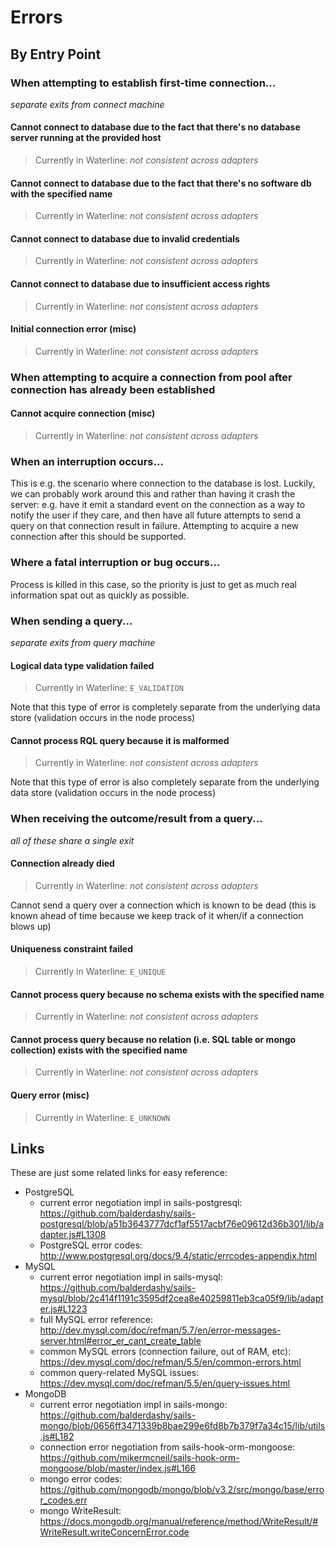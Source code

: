 # Errors

## By Entry Point


### When attempting to establish first-time connection...

_separate exits from connect machine_

#### Cannot connect to database due to the fact that there's no database server running at the provided host
> Currently in Waterline: _not consistent across adapters_

#### Cannot connect to database due to the fact that there's no software db with the specified name
> Currently in Waterline: _not consistent across adapters_

#### Cannot connect to database due to invalid credentials
> Currently in Waterline: _not consistent across adapters_

#### Cannot connect to database due to insufficient access rights
> Currently in Waterline: _not consistent across adapters_

#### Initial connection error (misc)
> Currently in Waterline: _not consistent across adapters_



### When attempting to acquire a connection from pool after connection has already been established

#### Cannot acquire connection (misc)
> Currently in Waterline: _not consistent across adapters_



### When an interruption occurs...

This is e.g. the scenario where connection to the database is lost.  Luckily, we can probably work around this and rather than having it crash the server: e.g. have it emit a standard event on the connection as a way to notify the user if they care, and then have all future attempts to send a query on that connection result in failure.  Attempting to acquire a new connection after this should be supported.


### Where a fatal interruption or bug occurs...
Process is killed in this case, so the priority is just to get as much real information spat out as quickly as possible.


### When sending a query...

_separate exits from query machine_

#### Logical data type validation failed
> Currently in Waterline: `E_VALIDATION`

Note that this type of error is completely separate from the underlying data store (validation occurs in the node process)

#### Cannot process RQL query because it is malformed
> Currently in Waterline: _not consistent across adapters_

Note that this type of error is also completely separate from the underlying data store (validation occurs in the node process)


### When receiving the outcome/result from a query...

_all of these share a single exit_

#### Connection already died
> Currently in Waterline: _not consistent across adapters_

Cannot send a query over a connection which is known to be dead (this is known ahead of time because we keep track of it when/if a connection blows up)

#### Uniqueness constraint failed
> Currently in Waterline: `E_UNIQUE`

#### Cannot process query because no schema exists with the specified name
> Currently in Waterline: _not consistent across adapters_

#### Cannot process query because no relation (i.e. SQL table or mongo collection) exists with the specified name
> Currently in Waterline: _not consistent across adapters_

#### Query error (misc)
> Currently in Waterline: `E_UNKNOWN`




## Links

These are just some related links for easy reference:

- PostgreSQL
  - current error negotiation impl in sails-postgresql: https://github.com/balderdashy/sails-postgresql/blob/a51b3643777dcf1af5517acbf76e09612d36b301/lib/adapter.js#L1308
  - PostgreSQL error codes: http://www.postgresql.org/docs/9.4/static/errcodes-appendix.html
- MySQL
  - current error negotiation impl in sails-mysql: https://github.com/balderdashy/sails-mysql/blob/2c414f1191c3595df2cea8e40259811eb3ca05f9/lib/adapter.js#L1223
  - full MySQL error reference: http://dev.mysql.com/doc/refman/5.7/en/error-messages-server.html#error_er_cant_create_table
  - common MySQL errors (connection failure, out of RAM, etc): https://dev.mysql.com/doc/refman/5.5/en/common-errors.html
  - common query-related MySQL issues: https://dev.mysql.com/doc/refman/5.5/en/query-issues.html
- MongoDB
  - current error negotiation impl in sails-mongo: https://github.com/balderdashy/sails-mongo/blob/0656ff3471339b8bae299e6fd8b7b379f7a34c15/lib/utils.js#L182
  - connection error negotiation from sails-hook-orm-mongoose: https://github.com/mikermcneil/sails-hook-orm-mongoose/blob/master/index.js#L166
  - mongo error codes: https://github.com/mongodb/mongo/blob/v3.2/src/mongo/base/error_codes.err
  - mongo WriteResult: https://docs.mongodb.org/manual/reference/method/WriteResult/#WriteResult.writeConcernError.code
